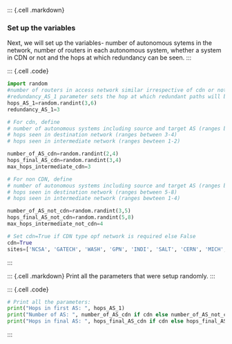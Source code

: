 
::: {.cell .markdown}
### Set up the variables

Next, we will set up the variables- number of autonomous sytems in the network, number of routers in each autonomous system, whether a system in CDN or not and the hops at which redundancy can be seen.
:::


::: {.cell .code}
```python
import random
#number of routers in access network similar irrespective of cdn or not
#redundancy_AS_1 parameter sets the hop at which redundant paths will be set
hops_AS_1=random.randint(3,6)
redundancy_AS_1=3

# For cdn, define
# number of autonomous systems including source and target AS (ranges between 2-4)
# hops seen in destination network (ranges between 3-4)
# hops seen in intermediate network (ranges bewteen 1-2)

number_of_AS_cdn=random.randint(2,4)
hops_final_AS_cdn=random.randint(3,4)
max_hops_intermediate_cdn=3

# For non CDN, define
# number of autonomous systems including source and target AS (ranges between 3-5)
# hops seen in destination network (ranges between 5-8)
# hops seen in intermediate network (ranges bewteen 1-4)

number_of_AS_not_cdn=random.randint(3,5)
hops_final_AS_not_cdn=random.randint(5,8)
max_hops_intermediate_not_cdn=4

# Set cdn=True if CDN type opf network is required else False
cdn=True
sites=['NCSA', 'GATECH', 'WASH', 'GPN', 'INDI', 'SALT', 'CERN', 'MICH', 'DALL', 'STAR', 'EDC', 'PSC']
```
:::

::: {.cell .markdown}
Print all the parameters that were setup randomly.
:::


::: {.cell .code}
```python
# Print all the parameters:
print("Hops in first AS: ", hops_AS_1)
print("Number of AS: ", number_of_AS_cdn if cdn else number_of_AS_not_cdn)
print("Hops in final AS: ", hops_final_AS_cdn if cdn else hops_final_AS_not_cdn )
```
:::


